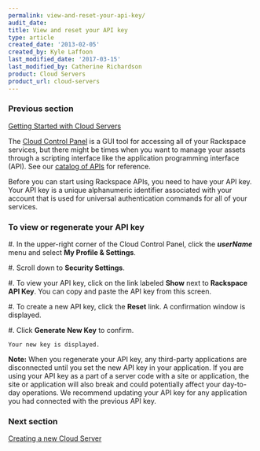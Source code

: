 ```yaml
---
permalink: view-and-reset-your-api-key/
audit_date:
title: View and reset your API key
type: article
created_date: '2013-02-05'
created_by: Kyle Laffoon
last_modified_date: '2017-03-15'
last_modified_by: Catherine Richardson
product: Cloud Servers
product_url: cloud-servers
---
```


### Previous section

[Getting Started with Cloud Servers](/how-to/create-a-cloud-server)

The [Cloud Control Panel](http://mycloud.rackspace.com/) is a GUI tool for accessing all of your Rackspace services, but there might be times when you want to manage your assets through a scripting interface like the application programming interface (API). See our [catalog of APIs](https://developer.rackspace.com/docs/) for reference.

Before you can start using Rackspace APIs, you need to have your API key. Your API key is a unique alphanumeric identifier associated with your account that is used for universal authentication commands for all of your services.

### To view or regenerate your API key

#.	In the upper-right corner of the Cloud Control Panel, click the ***userName*** menu and select **My Profile & Settings**.

#.  Scroll down to **Security Settings**.

#.	To view your API key, click on the link labeled **Show** next to **Rackspace API Key**. You can copy and paste the API key from this screen.

#.	To create a new API key, click the **Reset** link. A confirmation window is displayed.

#.	Click **Generate New Key** to confirm.

    Your new key is displayed.

**Note:** When you regenerate your API key, any third-party applications are disconnected until you set the new API key in your application. If you are using your API key as a part of a server code with a site or application, the site or application will also break and could potentially affect your day-to-day operations. We recommend updating your API key for any application you had connected with the previous API key.

### Next section

[Creating a new Cloud Server](/how-to/create-a-cloud-server)
